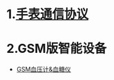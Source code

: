 1.[手表通信协议](http://api.huayinghealth.com/doc/watchserver.html)
==================================================================
  
    
2.GSM版智能设备
=================  
 - [GSM血压计&血糖仪](http://api.huayinghealth.com/doc/gsm/gsm_bpbg.html)
